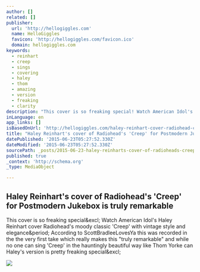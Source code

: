 ```yaml
---
author: []
related: []
publisher:
  url: 'http://hellogiggles.com'
  name: HelloGiggles
  favicon: 'http://hellogiggles.com/favicon.ico'
  domain: hellogiggles.com
keywords:
  - reinhart
  - creep
  - sings
  - covering
  - haley
  - thom
  - amazing
  - version
  - freaking
  - clarity
description: "This cover is so freaking special! Watch American Idol's Haley Reinhart cover Radiohead's moody classic 'Creep' with vintage style and elegance. According to ScottBradleeLovesYa this was recorded in the the very first take which really makes this \"truly remarkable\" and while no one can sing 'Creep' in the hauntingly beautiful way like Thom Yorke can Haley's version is pretty freaking special!"
inLanguage: en
app_links: []
isBasedOnUrl: 'http://hellogiggles.com/haley-reinhart-cover-radiohead-creep/'
title: "Haley Reinhart's cover of Radiohead's 'Creep' for Postmodern Jukebox is truly remarkable"
datePublished: '2015-06-23T05:27:52.330Z'
dateModified: '2015-06-23T05:27:52.330Z'
sourcePath: _posts/2015-06-23-haley-reinharts-cover-of-radioheads-creep-for-postmodern.md
published: true
_context: 'http://schema.org'
_type: MediaObject

---
```

<article style=""><h1>Haley Reinhart's cover of Radiohead's 'Creep' for Postmodern Jukebox is truly remarkable</h1><p>This cover is so freaking special&amp;excl; Watch American Idol's Haley Reinhart cover Radiohead's moody classic 'Creep' with vintage style and elegance&amp;period; According to ScottBradleeLovesYa this was recorded in the the very first take which really makes this "truly remarkable" and while no one can sing 'Creep' in the hauntingly beautiful way like Thom Yorke can Haley's version is pretty freaking special&amp;excl;</p><img src="http://hellogiggles.hellogiggles.netdna-cdn.com/wp-content/uploads/2015/04/07/run-run-run-ruuuun-700x525c.jpg?123" /></article>
